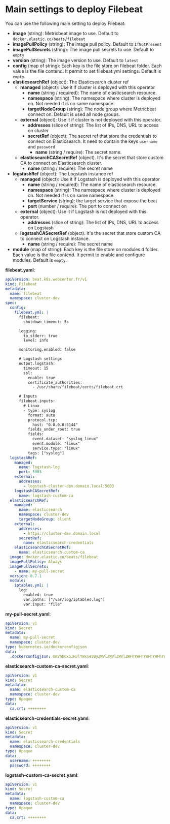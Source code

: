 # Main settings to deploy Filebeat

You can use the following main setting to deploy Filebeat:
- **image** (string): Metricbeat image to use. Default to `docker.elastic.co/beats/filebeat`
- **imagePullPolicy** (string): The image pull policy. Default to `IfNotPresent`
- **imagePullSecrets** (string): The image pull secrets to use. Default to `empty`
- **version** (string): The image version to use. Default to `latest`
- **config** (map of string): Each key is the file store on filebeat folder. Each value is the file contend. It permit to set filebeat.yml settings. Default is `empty`.
- **elasticsearchRef** (object): The Elasticsearch cluster ref
  - **managed** (object): Use it if cluster is deployed with this operator
    - **name** (string / required): The name of elasticsearch resource.
    - **namespace** (string): The namespace where cluster is deployed on. Not needed if is on same namespace.
    - **targetNodeGroup** (string): The node group where Metricbeat connect on. Default is used all node groups.
  - **external** (object): Use it if cluster is not deployed with this operator.
    - **addresses** (slice of string): The list of IPs, DNS, URL to access on cluster
    - **secretRef** (object): The secret ref that store the credentials to connect on Elasticsearch. It need to contain the keys `username` and `password`
      - **name** (string / require): The secret name.
  - **elasticsearchCASecretRef** (object). It's the secret that store custom CA to connect on Elasticsearch cluster.
    - **name** (string / require): The secret name
- **logstashRef** (object): The Logstash instance ref
  - **managed** (object): Use it if Logstash is deployed with this operator
    - **name** (string / required): The name of elasticsearch resource.
    - **namespace** (string): The namespace where cluster is deployed on. Not needed if is on same namespace.
    - **targetService** (string): the target service that expose the beat 
    - **port** (number / require): The port to connect on
  - **external** (object): Use it if Logstash is not deployed with this operator.
    - **addresses** (slice of string): The list of IPs, DNS, URL to access on Logstash
  - **logstashCASecretRef** (object). It's the secret that store custom CA to connect on Logstash instance.
    - **name** (string / require): The secret name
- **module** (map of string): Each key is the file store on modules.d folder. Each value is the file contend. It permit to enable and configure modules. Default is `empty`.


**filebeat.yaml**:
```yaml
apiVersion: beat.k8s.webcenter.fr/v1
kind: Filebeat
metadata:
  name: filebeat
  namespace: cluster-dev
spec:
  config:
    filebeat.yml: |
      filebeat:
        shutdown_timeout: 5s

      logging:
        to_stderr: true
        level: info

      monitoring.enabled: false

      # Logstash settings
      output.logstash:
        timeout: 15
        ssl:
          enable: true
          certificate_authorities:
            - /usr/share/filebeat/certs/filebeat.crt

      # Inputs
      filebeat.inputs:
        # Linux
        - type: syslog
          format: auto
          protocol.tcp:
            host: "0.0.0.0:5144"
          fields_under_root: true
          fields:
            event.dataset: "syslog_linux"
            event.module: "linux"
            service.type: "linux"
          tags: ["syslog"]
  logstashRef:
    managed:
      name: logstash-log
      port: 5003
    external:
      addresses:
        - logstash-cluster-dev.domain.local:5003
    logstashCASecretRef:
      name: logstash-custom-ca
  elasticsearchRef:
    managed:
      name: elasticsearch
      namespace: cluster-dev
      targetNodeGroup: client
    external:
      addresses:
        - https://cluster-dev.domain.local
      secretRef:
        name: elasticsearch-credentials
    elasticsearchCASecretRef:
      name: elasticsearch-custom-ca
  image: docker.elastic.co/beats/filebeat
  imagePullPolicy: Always
  imagePullSecrets:
    - name: my-pull-secret
  version: 8.7.1
  module:
    iptables.yml: |
      log:
        enabled: true
        var.paths: ["/var/log/iptables.log"]
        var.input: "file"
```

**my-pull-secret.yaml**:
```yaml
apiVersion: v1
kind: Secret
metadata:
  name: my-pull-secret
  namespace: cluster-dev
type: kubernetes.io/dockerconfigjson
data:
  .dockerconfigjson: UmVhbGx5IHJlYWxseSByZWVlZWVlZWVlZWFhYWFhYWFhYWFhYWFhYWFhYWFhYWFhYWFhYWxsbGxsbGxsbGxsbGxsbGxsbGxsbGxsbGxsbGxsbGx5eXl5eXl5eXl5eXl5eXl5eXl5eSBsbGxsbGxsbGxsbGxsbG9vb29vb29vb29vb29vb29vb29vb29vb29vb25ubm5ubm5ubm5ubm5ubm5ubm5ubm5ubmdnZ2dnZ2dnZ2dnZ2dnZ2dnZ2cgYXV0aCBrZXlzCg==
```

**elasticsearch-custom-ca-secret.yaml**:
```yaml
apiVersion: v1
kind: Secret
metadata:
  name: elasticsearch-custom-ca
  namespace: cluster-dev
type: Opaque
data:
  ca.crt: ++++++++
```

**elasticsearch-credentials-secret.yaml**:
```yaml
apiVersion: v1
kind: Secret
metadata:
  name: elasticsearch-credentials
  namespace: cluster-dev
type: Opaque
data:
  username: ++++++++
  password: ++++++++
```

**logstash-custom-ca-secret.yaml**:
```yaml
apiVersion: v1
kind: Secret
metadata:
  name: logstash-custom-ca
  namespace: cluster-dev
type: Opaque
data:
  ca.crt: ++++++++
```